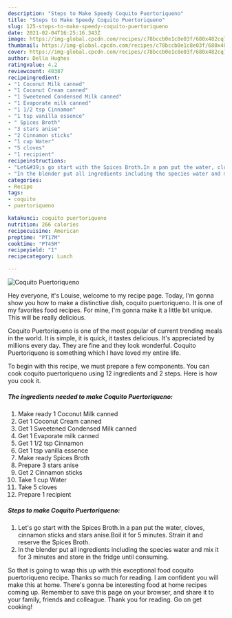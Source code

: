 ```yaml
---
description: "Steps to Make Speedy Coquito Puertoriqueno"
title: "Steps to Make Speedy Coquito Puertoriqueno"
slug: 125-steps-to-make-speedy-coquito-puertoriqueno
date: 2021-02-04T16:25:16.343Z
image: https://img-global.cpcdn.com/recipes/c78bccb0e1c8e03f/680x482cq70/coquito-puertoriqueno-recipe-main-photo.jpg
thumbnail: https://img-global.cpcdn.com/recipes/c78bccb0e1c8e03f/680x482cq70/coquito-puertoriqueno-recipe-main-photo.jpg
cover: https://img-global.cpcdn.com/recipes/c78bccb0e1c8e03f/680x482cq70/coquito-puertoriqueno-recipe-main-photo.jpg
author: Della Hughes
ratingvalue: 4.2
reviewcount: 40387
recipeingredient:
- "1 Coconut Milk canned"
- "1 Coconut Cream canned"
- "1 Sweetened Condensed Milk canned"
- "1 Evaporate milk canned"
- "1 1/2 tsp Cinnamon"
- "1 tsp vanilla essence"
- " Spices Broth"
- "3 stars anise"
- "2 Cinnamon sticks"
- "1 cup Water"
- "5 cloves"
- "1 recipient"
recipeinstructions:
- "Let&#39;s go start with the Spices Broth.In a pan put the water, cloves, cinnamon sticks and stars anise.Boil it for 5 minutes. Strain it and reserve the Spices Broth."
- "In the blender put all ingredients including the species water and mix it for 3 minutes and store in the fridge until consuming."
categories:
- Recipe
tags:
- coquito
- puertoriqueno

katakunci: coquito puertoriqueno 
nutrition: 266 calories
recipecuisine: American
preptime: "PT17M"
cooktime: "PT45M"
recipeyield: "1"
recipecategory: Lunch

---
```



![Coquito Puertoriqueno](https://img-global.cpcdn.com/recipes/c78bccb0e1c8e03f/680x482cq70/coquito-puertoriqueno-recipe-main-photo.jpg)

Hey everyone, it's Louise, welcome to my recipe page. Today, I'm gonna show you how to make a distinctive dish, coquito puertoriqueno. It is one of my favorites food recipes. For mine, I'm gonna make it a little bit unique. This will be really delicious.



Coquito Puertoriqueno is one of the most popular of current trending meals in the world. It is simple, it is quick, it tastes delicious. It's appreciated by millions every day. They are fine and they look wonderful. Coquito Puertoriqueno is something which I have loved my entire life.


To begin with this recipe, we must prepare a few components. You can cook coquito puertoriqueno using 12 ingredients and 2 steps. Here is how you cook it.

<!--inarticleads1-->

##### The ingredients needed to make Coquito Puertoriqueno:

1. Make ready 1 Coconut Milk canned
1. Get 1 Coconut Cream canned
1. Get 1 Sweetened Condensed Milk canned
1. Get 1 Evaporate milk canned
1. Get 1 1/2 tsp Cinnamon
1. Get 1 tsp vanilla essence
1. Make ready  Spices Broth
1. Prepare 3 stars anise
1. Get 2 Cinnamon sticks
1. Take 1 cup Water
1. Take 5 cloves
1. Prepare 1 recipient




<!--inarticleads2-->

##### Steps to make Coquito Puertoriqueno:

1. Let&#39;s go start with the Spices Broth.In a pan put the water, cloves, cinnamon sticks and stars anise.Boil it for 5 minutes. Strain it and reserve the Spices Broth.
1. In the blender put all ingredients including the species water and mix it for 3 minutes and store in the fridge until consuming.




So that is going to wrap this up with this exceptional food coquito puertoriqueno recipe. Thanks so much for reading. I am confident you will make this at home. There's gonna be interesting food at home recipes coming up. Remember to save this page on your browser, and share it to your family, friends and colleague. Thank you for reading. Go on get cooking!
